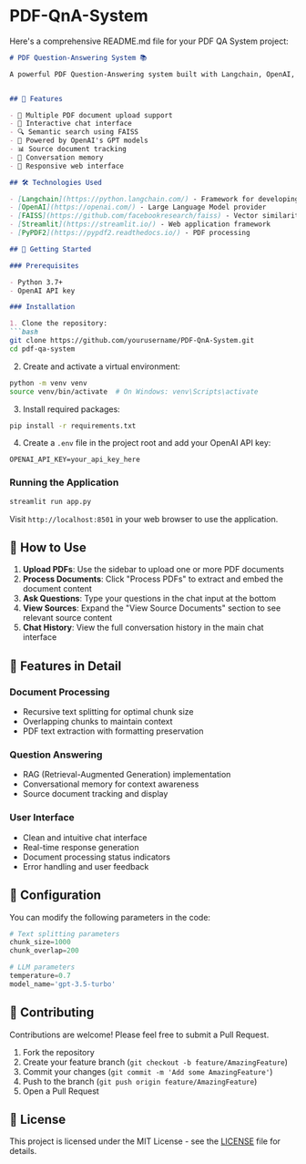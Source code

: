# PDF-QnA-System

Here's a comprehensive README.md file for your PDF QA System project:

```markdown
# PDF Question-Answering System 📚

A powerful PDF Question-Answering system built with Langchain, OpenAI, FAISS, and Streamlit. This application allows users to upload PDF documents and ask questions about their content using natural language, leveraging the power of Large Language Models and vector similarity search.


## 🌟 Features

- 📁 Multiple PDF document upload support
- 💬 Interactive chat interface
- 🔍 Semantic search using FAISS
- 🧠 Powered by OpenAI's GPT models
- 📊 Source document tracking
- 💾 Conversation memory
- 📱 Responsive web interface

## 🛠️ Technologies Used

- [Langchain](https://python.langchain.com/) - Framework for developing LLM applications
- [OpenAI](https://openai.com/) - Large Language Model provider
- [FAISS](https://github.com/facebookresearch/faiss) - Vector similarity search
- [Streamlit](https://streamlit.io/) - Web application framework
- [PyPDF2](https://pypdf2.readthedocs.io/) - PDF processing

## 🚀 Getting Started

### Prerequisites

- Python 3.7+
- OpenAI API key

### Installation

1. Clone the repository:
```bash
git clone https://github.com/yourusername/PDF-QnA-System.git
cd pdf-qa-system
```

2. Create and activate a virtual environment:
```bash
python -m venv venv
source venv/bin/activate  # On Windows: venv\Scripts\activate
```

3. Install required packages:
```bash
pip install -r requirements.txt
```

4. Create a `.env` file in the project root and add your OpenAI API key:
```env
OPENAI_API_KEY=your_api_key_here
```

### Running the Application

```bash
streamlit run app.py
```

Visit `http://localhost:8501` in your web browser to use the application.

## 📖 How to Use

1. **Upload PDFs**: Use the sidebar to upload one or more PDF documents
2. **Process Documents**: Click "Process PDFs" to extract and embed the document content
3. **Ask Questions**: Type your questions in the chat input at the bottom
4. **View Sources**: Expand the "View Source Documents" section to see relevant source content
5. **Chat History**: View the full conversation history in the main chat interface

## 🎯 Features in Detail

### Document Processing
- Recursive text splitting for optimal chunk size
- Overlapping chunks to maintain context
- PDF text extraction with formatting preservation

### Question Answering
- RAG (Retrieval-Augmented Generation) implementation
- Conversational memory for context awareness
- Source document tracking and display

### User Interface
- Clean and intuitive chat interface
- Real-time response generation
- Document processing status indicators
- Error handling and user feedback

## 🔧 Configuration

You can modify the following parameters in the code:

```python
# Text splitting parameters
chunk_size=1000
chunk_overlap=200

# LLM parameters
temperature=0.7
model_name='gpt-3.5-turbo'
```

## 🤝 Contributing

Contributions are welcome! Please feel free to submit a Pull Request.

1. Fork the repository
2. Create your feature branch (`git checkout -b feature/AmazingFeature`)
3. Commit your changes (`git commit -m 'Add some AmazingFeature'`)
4. Push to the branch (`git push origin feature/AmazingFeature`)
5. Open a Pull Request

## 📝 License

This project is licensed under the MIT License - see the [LICENSE](LICENSE) file for details.


